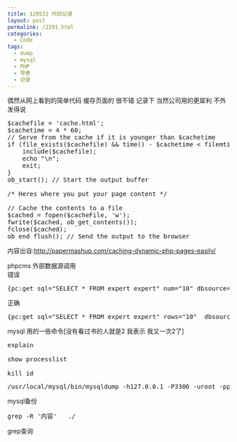 ```yaml
---
title: 120522 代码记录
layout: post
permalink: /2291.html
categories:
  - Code
tags:
  - dump
  - mysql
  - PHP
  - 导表
  - 记录
---
```

偶然从网上看到的简单代码 缓存页面的 很不错 记录下 当然公司用的更犀利 不外发得说

<pre lang="php">$cachefile = 'cache.html';
$cachetime = 4 * 60;
// Serve from the cache if it is younger than $cachetime
if (file_exists($cachefile) &#038;&#038; time() - $cachetime &lt; filemtime($cachefile)) {
    include($cachefile);
    echo "<!-- Cached copy, generated ".date('H:i', filemtime($cachefile))." -->\n";
    exit;
}
ob_start(); // Start the output buffer
 
/* Heres where you put your page content */
 
// Cache the contents to a file
$cached = fopen($cacheFile, 'w');
fwrite($cached, ob_get_contents());
fclose($cached);
ob_end_flush(); // Send the output to the browser
</pre>

内容出自:http://papermashup.com/caching-dynamic-php-pages-easily/

phpcms 外部数据源调用  
错误

<pre lang="php">{pc:get sql="SELECT * FROM expert_expert" num="10" dbsource= "db_cms" return="data"}</pre>

正确

<pre lang="php">{pc:get sql="SELECT * FROM expert_expert" rows="10"  dbsource="db_cms" return="data"}</pre>

mysql 用的一些命令[没有看过书的人就是2 我表示 我又一次2了]

<pre lang="php">explain

show processlist

kill id</pre>

<pre lang="php">/usr/local/mysql/bin/mysqldump -h127.0.0.1 -P3306 -uroot -ppass dbname tablename > table.sql
</pre>

mysql备份

<pre lang="php">grep -R '内容'   ./
</pre>

grep查询